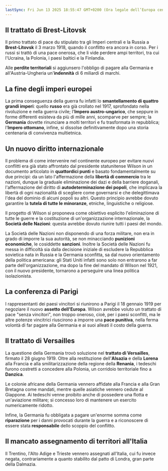 ```yaml
---
lastSync: Fri Jun 13 2025 18:55:47 GMT+0200 (Ora legale dell’Europa centrale)
---
```

## Il trattato di Brest-Litovsk
Il primo trattato di pace du stipulato tra gli Imperi centrali e la Russia a **Brest-Litovsk** il 3 marzo 1918, quando il conflitto era ancora in corso. Per i russi si trattò di una pace onerosa, che li vide perdere ampi territori, tra cui l'Ucraina, la Polonia, i paesi baltici e la Finlandia.

Alle **perdite territoriali** si aggiunsero l'obbligo di pagare alla Germania e all'Austria-Ungheria un'**indennità** di 6 miliardi di marchi.

## La fine degli imperi europei
La prima conseguenza della guerra fu infatti lo **smantellamento di quattro grandi imperi**: quello **russo** era già crollato nel 1917, sprofondato nella rivoluzione e nella guerra civile; l'**Impero austro-ungarico**, che seppure in forme differenti esisteva da più di mille anni, scomparve per sempre; la **Germania** dovette rinunciare a molti territori e fu trasformata in repubblica; l'**Impero ottomano**, infine, si dissolse definitivamente dopo una storia centenaria di convivenza multietnica.

## Un nuovo diritto internazionale
Il problema di come intervenire nel continente europeo per evitare nuovi conflitti era già stato affrontato dal presidente statunitense Wilson in un documento articolato in **quattordici punti** e basato fondamentalmente su due principi: da un lato l'affermazione della **libertà di commercio** tra le nazioni, dunque la graduale eliminazione dei dazi e della barriere doganali, l'affermazione del diritto di **autodeterminazione dei popoli**, che implicava la libertà di ogni nazionalità di scegliere come governarsi e che delegittimava l'dea del dominio di alcuni popoli su altri. Questo principio avrebbe dovuto garantire la **tutela di tutte le minoranze**, etniche, linguistiche o religiose.

Il progetto di Wilson si proponeva come obiettivo esplicito l'eliminazione di tutte le guerre e la costituzione di un'organizzazione internazionale, la **Società delle Nazioni**: questa avrebbe dovuto riunire tutti i paesi del mondo.

La Società delle Nazioni non disponendo di una forza militare, non era in grado di imporre la sua autorità, se non minacciando **punizioni economiche**, le cosiddette **sanzioni**. Inoltre la Società delle Nazioni fu messa in difficoltà sia dalla decisione iniziale di escludere la Repubblica sovietica nata in Russia e la Germania sconfitta, sa dal nuovo orientamento della politica americana: gli Stati Uniti infatti sono solo non entrarono a far parte dell'organizzazione, ma dopo la fine del mandato di Wilson nel 1921, con il nuovo presidente, tornarono a perseguire una linea politica isolazionista.

## La conferenza di Parigi
I rappresentanti dei paesi vincitori si riunirono a Parigi il 18 gennaio 1919 per negoziare il nuovo **assetto dell'Europa**. Wilson avrebbe voluto un trattato di pace "senza vincitori", non troppo oneroso, cioè, per i paesi sconfitti, ma le altre potenze vincitrici riuscirono a imporre una **pace punitiva**, nella ferma volontà di far pagare alla Germania e ai suoi alleati il costo della guerra.

## Il trattato di Versailles
La questione della Germania trovò soluzione nel **trattato di Versailles**, firmato il 28 giugno 1919. Oltre alla restituzione dell'**Alsazia** e della **Lorena** alla Francia e alla smilitarizzazione della regione della **Renania**, i tedeschi furono costretti a concedere alla Polonia, un corridoio territoriale fino a **Danzica**.

Le colonie africane della Germania vennero affidate alla Francia e alla Gran Bretagna come mandati, mentre quelle asiatiche vennero cedute al Giappone. Ai tedeschi venne proibito anche di possedere una flotta e un'aviazione militare; si concesso loro di mantenere un esercito numericamente ridotto.

Infine, la Germania fu obbligata a pagare un'enorme somma come **riparazione** per i danni provocati durante la guerra e a riconoscere di essere stata **responsabile** dello scoppio del conflitto.

## Il mancato assegnamento di territori all'Italia
Il Trentino, l'Alto Adige e Trieste vennero assegnati all'Italia, cui fu invece negata, contrariamente a quanto stabilito dal patto di Londra, gran parte della Dalmazia.
